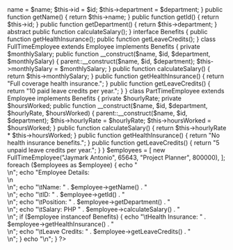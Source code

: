 <?php

abstract class Employee {
    protected $name;
    protected $id;
    protected $department;

    public function __construct($name, $id, $department) {
        $this->name = $name;
        $this->id = $id;
        $this->department = $department;
    }

    
    public function getName() {
        return $this->name;
    }

    public function getId() {
        return $this->id;
    }

    public function getDepartment() {
        return $this->department;
    }

    abstract public function calculateSalary();
}


interface Benefits {
    public function getHealthInsurance();
    public function getLeaveCredits();
}


class FullTimeEmployee extends Employee implements Benefits {
    private $monthlySalary;

    public function __construct($name, $id, $department, $monthlySalary) {
        parent::__construct($name, $id, $department);
        $this->monthlySalary = $monthlySalary;
    }

    public function calculateSalary() {
        return $this->monthlySalary;
    }

    public function getHealthInsurance() {
        return "Full coverage health insurance.";
    }

    public function getLeaveCredits() {
        return "10 paid leave credits per year.";
    }
}


class PartTimeEmployee extends Employee implements Benefits {
    private $hourlyRate;
    private $hoursWorked;

    public function __construct($name, $id, $department, $hourlyRate, $hoursWorked) {
        parent::__construct($name, $id, $department);
        $this->hourlyRate = $hourlyRate;
        $this->hoursWorked = $hoursWorked;
    }

    public function calculateSalary() {
        return $this->hourlyRate * $this->hoursWorked;
    }

    public function getHealthInsurance() {
        return "No health insurance benefits.";
    }

    public function getLeaveCredits() {
        return "5 unpaid leave credits per year.";
    }
}


$employees = [
    new FullTimeEmployee("Jaymark Antonio", 65643, "Project Planner", 800000),
];


foreach ($employees as $employee) {
    
    echo "<br> \n";
    echo "Employee Details:<br> \n <br>\n";  
    echo "\tName: " . $employee->getName() . "<br>\n";
    echo "\tID: " . $employee->getId() . "<br>\n";
    echo "\tPosition: " . $employee->getDepartment() . "<br>\n";
    echo "\tSalary: PHP " . $employee->calculateSalary() . "<br>\n";

    
    if ($employee instanceof Benefits) {
        echo "\tHealth Insurance: " . $employee->getHealthInsurance() . "<br> \n";
        echo "\tLeave Credits: " . $employee->getLeaveCredits() . "<br>\n";
    }

    echo "\n";  
}
?>
